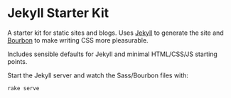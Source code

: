 # Jekyll Starter Kit

A starter kit for static sites and blogs. Uses [Jekyll](https://github.com/mojombo/jekyll/) to generate the site and [Bourbon](https://github.com/thoughtbot/bourbon) to make writing CSS more pleasurable.

Includes sensible defaults for Jekyll and minimal HTML/CSS/JS starting points.

Start the Jekyll server and watch the Sass/Bourbon files with:

    rake serve
